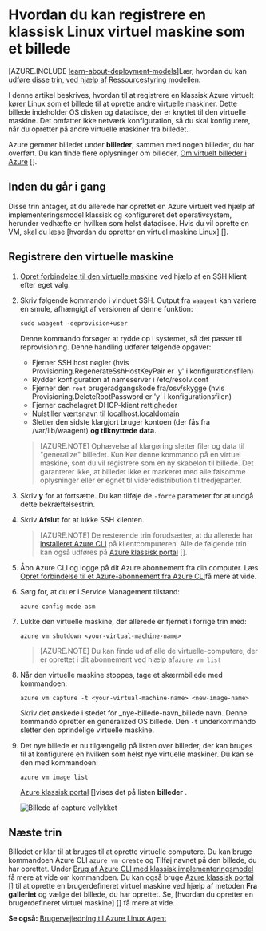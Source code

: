 <properties
    pageTitle="Hent et billede af en Linux VM | Microsoft Azure"
    description="Lær at tage et skærmbillede af en Linux-baserede Azure VM (virtual machine) oprettet med den klassiske implementeringsmodel."
    services="virtual-machines-linux"
    documentationCenter=""
    authors="iainfoulds"
    manager="timlt"
    editor="tysonn"
    tags="azure-service-management"/>

<tags
    ms.service="virtual-machines-linux"
    ms.workload="infrastructure-services"
    ms.tgt_pltfrm="vm-linux"
    ms.devlang="na"
    ms.topic="article"
    ms.date="08/31/2016"
    ms.author="iainfou"/>


# <a name="how-to-capture-a-classic-linux-virtual-machine-as-an-image"></a>Hvordan du kan registrere en klassisk Linux virtuel maskine som et billede

[AZURE.INCLUDE [learn-about-deployment-models](../../includes/learn-about-deployment-models-classic-include.md)]Lær, hvordan du kan [udføre disse trin, ved hjælp af Ressourcestyring modellen](virtual-machines-linux-capture-image.md).

I denne artikel beskrives, hvordan til at registrere en klassisk Azure virtuelt kører Linux som et billede til at oprette andre virtuelle maskiner. Dette billede indeholder OS disken og datadisce, der er knyttet til den virtuelle maskine. Det omfatter ikke netværk konfiguration, så du skal konfigurere, når du opretter på andre virtuelle maskiner fra billedet.

Azure gemmer billedet under **billeder**, sammen med nogen billeder, du har overført. Du kan finde flere oplysninger om billeder, [Om virtuelt billeder i Azure] [].

## <a name="before-you-begin"></a>Inden du går i gang

Disse trin antager, at du allerede har oprettet en Azure virtuelt ved hjælp af implementeringsmodel klassisk og konfigureret det operativsystem, herunder vedhæfte en hvilken som helst datadisce. Hvis du vil oprette en VM, skal du læse [hvordan du opretter en virtuel maskine Linux] [].


## <a name="capture-the-virtual-machine"></a>Registrere den virtuelle maskine

1. [Opret forbindelse til den virtuelle maskine](virtual-machines-linux-mac-create-ssh-keys.md) ved hjælp af en SSH klient efter eget valg.

2. Skriv følgende kommando i vinduet SSH. Output fra `waagent` kan variere en smule, afhængigt af versionen af denne funktion:

    `sudo waagent -deprovision+user`

    Denne kommando forsøger at rydde op i systemet, så det passer til reprovisioning. Denne handling udfører følgende opgaver:

    - Fjerner SSH host nøgler (hvis Provisioning.RegenerateSshHostKeyPair er 'y' i konfigurationsfilen)
    - Rydder konfiguration af nameserver i /etc/resolv.conf
    - Fjerner den `root` brugeradgangskode fra/osv/skygge (hvis Provisioning.DeleteRootPassword er 'y' i konfigurationsfilen)
    - Fjerner cachelagret DHCP-klient rettigheder
    - Nulstiller værtsnavn til localhost.localdomain
    - Sletter den sidste klargjort bruger kontoen (der fås fra /var/lib/waagent) **og tilknyttede data**.

    >[AZURE.NOTE] Ophævelse af klargøring sletter filer og data til "generalize" billedet. Kun Kør denne kommando på en virtuel maskine, som du vil registrere som en ny skabelon til billede. Det garanterer ikke, at billedet ikke er markeret med alle følsomme oplysninger eller er egnet til videredistribution til tredjeparter.


3. Skriv **y** for at fortsætte. Du kan tilføje de `-force` parameter for at undgå dette bekræftelsestrin.

4. Skriv **Afslut** for at lukke SSH klienten.

    >[AZURE.NOTE] De resterende trin forudsætter, at du allerede har [installeret Azure CLI](../xplat-cli-install.md) på klientcomputeren. Alle de følgende trin kan også udføres på [Azure klassisk portal] [].

5. Åbn Azure CLI og logge på dit Azure abonnement fra din computer. Læs [Opret forbindelse til et Azure-abonnement fra Azure CLI](../xplat-cli-connect.md)få mere at vide.

6. Sørg for, at du er i Service Management tilstand:

    `azure config mode asm`

7. Lukke den virtuelle maskine, der allerede er fjernet i forrige trin med:

    `azure vm shutdown <your-virtual-machine-name>`

    >[AZURE.NOTE] Du kan finde ud af alle de virtuelle-computere, der er oprettet i dit abonnement ved hjælp af`azure vm list`

8. Når den virtuelle maskine stoppes, tage et skærmbillede med kommandoen:

    `azure vm capture -t <your-virtual-machine-name> <new-image-name>`

    Skriv det ønskede i stedet for _nye-billede-navn_billede navn. Denne kommando opretter en generalized OS billede. Den `-t` underkommando sletter den oprindelige virtuelle maskine.

9.  Det nye billede er nu tilgængelig på listen over billeder, der kan bruges til at konfigurere en hvilken som helst nye virtuelle maskiner. Du kan se den med kommandoen:

    `azure vm image list`

    [Azure klassisk portal] []vises det på listen **billeder** .

    ![Billede af capture vellykket](./media/virtual-machines-linux-classic-capture-image/VMCapturedImageAvailable.png)


## <a name="next-steps"></a>Næste trin
Billedet er klar til at bruges til at oprette virtuelle computere. Du kan bruge kommandoen Azure CLI `azure vm create` og Tilføj navnet på den billede, du har oprettet. Under [Brug af Azure CLI med klassisk implementeringsmodel](../virtual-machines-command-line-tools.md) få mere at vide om kommandoen. Du kan også bruge [Azure klassisk portal] [] til at oprette en brugerdefineret virtuel maskine ved hjælp af metoden **Fra galleriet** og vælge det billede, du har oprettet. Se, [hvordan du opretter en brugerdefineret virtuel maskine] [] få mere at vide.

**Se også:** [Brugervejledning til Azure Linux Agent](virtual-machines-linux-agent-user-guide.md)

[Azure klassisk portal]: http://manage.windowsazure.com
[Om virtuelt billeder i Azure]: virtual-machines-linux-classic-about-images.md
[Sådan oprettes en brugerdefineret virtuel maskine]: virtual-machines-linux-classic-create-custom.md
[How to Attach a Data Disk to a Virtual Machine]: virtual-machines-windows-classic-attach-disk.md
[Sådan oprettes en Linux virtuel maskine]: virtual-machines-linux-classic-create-custom.md
